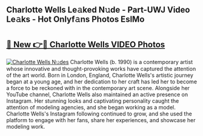 ## Charlotte Wells Le𝚊ked N𝚞de - Part-UWJ Video Le𝚊ks - Hot Onlyf𝚊ns Photos EslMo

# <h2><a href="http://ac13877.deff.icu/?id=Charlotte+Wells">🔗 New 👉🔴 Charlotte Wells VIDEO Photos</a></h2>

[![Charlotte Wells N𝚞des](https://i.imgur.com/rIISA9y.gif)](http://ac13877.deff.icu/?id=Charlotte+Wells)
Charlotte Wells (b. 1990) is a contemporary artist whose innovative and thought-provoking works have captured the attention of the art world. Born in London, England, Charlotte Wells's artistic journey began at a young age, and her dedication to her craft has led her to become a force to be reckoned with in the contemporary art scene. Alongside her YouTube channel, Charlotte Wells also maintained an active presence on Instagram. Her stunning looks and captivating personality caught the attention of modeling agencies, and she began working as a model. Charlotte Wells's Instagram following continued to grow, and she used the platform to engage with her fans, share her experiences, and showcase her modeling work.
